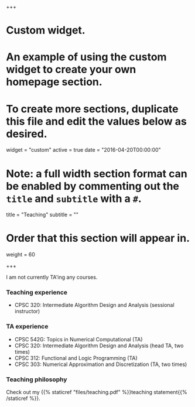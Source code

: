 +++
# Custom widget.
# An example of using the custom widget to create your own homepage section.
# To create more sections, duplicate this file and edit the values below as desired.
widget = "custom"
active = true
date = "2016-04-20T00:00:00"

# Note: a full width section format can be enabled by commenting out the `title` and `subtitle` with a `#`.
title = "Teaching"
subtitle = ""

# Order that this section will appear in.
weight = 60

+++

I am not currently TA'ing any courses.

### Teaching experience
- CPSC 320: Intermediate Algorithm Design and Analysis (sessional instructor)

### TA experience
- CPSC 542G: Topics in Numerical Computational (TA)
- CPSC 320: Intermediate Algorithm Design and Analysis (head TA, two times)
- CPSC 312: Functional and Logic Programming (TA)
- CPSC 303: Numerical Approximation and Discretization (TA, two times)

### Teaching philosophy
Check out my {{% staticref "files/teaching.pdf" %}}teaching statement{{% /staticref %}}.